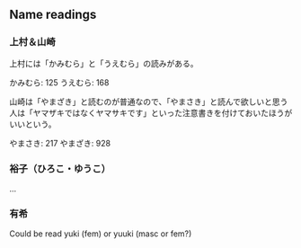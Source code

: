 ## Name readings

### 上村＆山崎

上村には「かみむら」と「うえむら」の読みがある。

かみむら: 125    うえむら: 168

山崎は「やまざき」と読むのが普通なので、「やまさき」と読んで欲しいと思う人は「ヤマザキではなくヤマサキです」といった注意書きを付けておいたほうがいいという。

やまさき: 217    やまざき: 928

### 裕子（ひろこ・ゆうこ）

...

### 有希

Could be read yuki (fem) or yuuki (masc or fem?)
